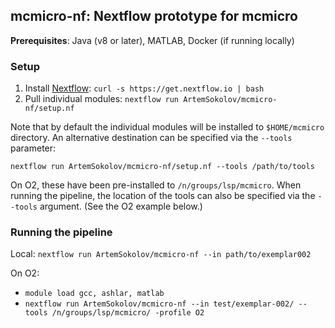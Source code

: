 ## mcmicro-nf: Nextflow prototype for mcmicro

**Prerequisites**: Java (v8 or later), MATLAB, Docker (if running locally)

### Setup

1. Install [Nextflow](https://www.nextflow.io/): `curl -s https://get.nextflow.io | bash`
2. Pull individual modules: `nextflow run ArtemSokolov/mcmicro-nf/setup.nf`

Note that by default the individual modules will be installed to `$HOME/mcmicro` directory. An alternative destination can be specified via the `--tools` parameter:

```
nextflow run ArtemSokolov/mcmicro-nf/setup.nf --tools /path/to/tools
```

On O2, these have been pre-installed to `/n/groups/lsp/mcmicro`. When running the pipeline, the location of the tools can also be specified via the `--tools` argument. (See the O2 example below.)

### Running the pipeline

Local: `nextflow run ArtemSokolov/mcmicro-nf --in path/to/exemplar002`

On O2:

- `module load gcc, ashlar, matlab`
- `nextflow run ArtemSokolov/mcmicro-nf --in test/exemplar-002/ --tools /n/groups/lsp/mcmicro/ -profile O2`
